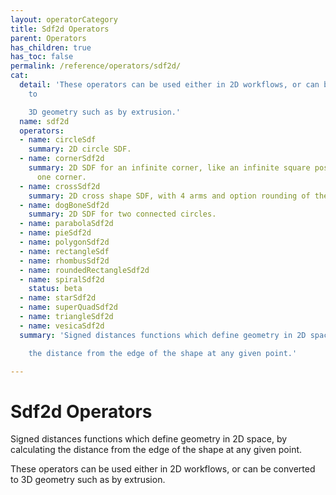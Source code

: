```yaml
---
layout: operatorCategory
title: Sdf2d Operators
parent: Operators
has_children: true
has_toc: false
permalink: /reference/operators/sdf2d/
cat:
  detail: 'These operators can be used either in 2D workflows, or can be converted
    to

    3D geometry such as by extrusion.'
  name: sdf2d
  operators:
  - name: circleSdf
    summary: 2D circle SDF.
  - name: cornerSdf2d
    summary: 2D SDF for an infinite corner, like an infinite square positioned by
      one corner.
  - name: crossSdf2d
    summary: 2D cross shape SDF, with 4 arms and option rounding of the intersections.
  - name: dogBoneSdf2d
    summary: 2D SDF for two connected circles.
  - name: parabolaSdf2d
  - name: pieSdf2d
  - name: polygonSdf2d
  - name: rectangleSdf
  - name: rhombusSdf2d
  - name: roundedRectangleSdf2d
  - name: spiralSdf2d
    status: beta
  - name: starSdf2d
  - name: superQuadSdf2d
  - name: triangleSdf2d
  - name: vesicaSdf2d
  summary: 'Signed distances functions which define geometry in 2D space, by calculating

    the distance from the edge of the shape at any given point.'

---
```


# Sdf2d Operators

Signed distances functions which define geometry in 2D space, by calculating
the distance from the edge of the shape at any given point.

These operators can be used either in 2D workflows, or can be converted to
3D geometry such as by extrusion.
